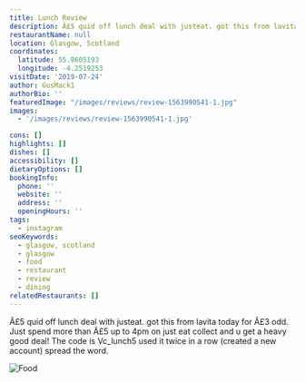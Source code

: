 ```yaml
---
title: Lunch Review
description: Â£5 quid off lunch deal with justeat. got this from lavita today for Â£3 odd. Just spend more than Â£5 up to 4pm on just eat collect and u get a heavy good deal! The code is Vc_lun
restaurantName: null
location: Glasgow, Scotland
coordinates:
  latitude: 55.8605193
  longitude: -4.2519253
visitDate: '2019-07-24'
author: GusMack1
authorBio: ''
featuredImage: "/images/reviews/review-1563990541-1.jpg"
images:
  - '/images/reviews/review-1563990541-1.jpg'

cons: []
highlights: []
dishes: []
accessibility: []
dietaryOptions: []
bookingInfo:
  phone: ''
  website: ''
  address: ''
  openingHours: ''
tags:
  - instagram
seoKeywords:
  - glasgow, scotland
  - glasgow
  - food
  - restaurant
  - review
  - dining
relatedRestaurants: []
---
```


Â£5 quid off lunch deal with justeat. got this from lavita today for Â£3 odd. Just spend more than Â£5 up to 4pm on just eat collect and u get a heavy good deal! The code is Vc_lunch5 used it twice in a row (created a new account) spread the word.

![Food](/images/reviews/review-1563990541-1.jpg)
